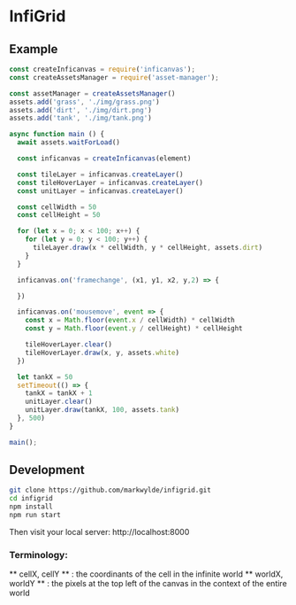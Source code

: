 # InfiGrid

## Example
```javascript
const createInficanvas = require('inficanvas');
const createAssetsManager = require('asset-manager');

const assetManager = createAssetsManager()
assets.add('grass', './img/grass.png')
assets.add('dirt', './img/dirt.png')
assets.add('tank', './img/tank.png')

async function main () {
  await assets.waitForLoad()

  const inficanvas = createInficanvas(element)

  const tileLayer = inficanvas.createLayer()
  const tileHoverLayer = inficanvas.createLayer()
  const unitLayer = inficanvas.createLayer()

  const cellWidth = 50
  const cellHeight = 50

  for (let x = 0; x < 100; x++) {
    for (let y = 0; y < 100; y++) {
      tileLayer.draw(x * cellWidth, y * cellHeight, assets.dirt)
    }
  }

  inficanvas.on('framechange', (x1, y1, x2, y,2) => {

  })

  inficanvas.on('mousemove', event => {
    const x = Math.floor(event.x / cellWidth) * cellWidth
    const y = Math.floor(event.y / cellHeight) * cellHeight

    tileHoverLayer.clear()
    tileHoverLayer.draw(x, y, assets.white)
  })

  let tankX = 50
  setTimeout(() => {
    tankX = tankX + 1
    unitLayer.clear()
    unitLayer.draw(tankX, 100, assets.tank)
  }, 500)
}

main();
```

## Development
```bash
git clone https://github.com/markwylde/infigrid.git
cd infigrid
npm install
npm run start
```

Then visit your local server:
http://localhost:8000

### Terminology:
** cellX, cellY ** : the coordinants of the cell in the infinite world
** worldX, worldY ** : the pixels at the top left of the canvas in the context of the entire world